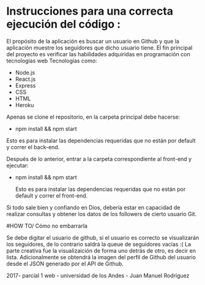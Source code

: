 # Instrucciones para una correcta ejecución del código :

El propósito de la aplicación es buscar un usuario en Github y que la aplicación muestre los seguidores que dicho usuario tiene.
El fin principal del proyecto es verificar las habilidades adquiridas en programación con tecnologías web
Tecnologías como:

* Node.js
* React.js
* Express
* CSS 
* HTML
* Heroku


Apenas se clone el repositorio, en la carpeta principal debe hacerse:

  - npm install && npm start

  Esto es para instalar las dependencias requeridas que no están por default y correr el back-end. 

  
Después de lo anterior, entrar a la carpeta correspondiente al front-end y ejecutar:

- npm install && npm start

  Esto es para instalar las dependencias requeridas que no están por default y correr el front-end. 


Si todo sale bien y confiando en Dios, debería estar en capacidad de realizar consultas y obtener los datos de los followers de cierto usuario Git.

#HOW TO/ Cómo no embarrarla 

Se debe digitar el usuario de github, si el usuario es correcto se visualizarán los seguidores, de lo contrario saldrá la queue de seguidores vacías :( 
La parte creativa fue la visualizaición de forma uno detrás de otro, es decir en lista. Adicionalmente se obtendrá la imagen del perfil de Github del usuario desde el JSON generado por el API de Github.






2017- parcial 1 web - universidad de los Andes - Juan Manuel Rodríguez

